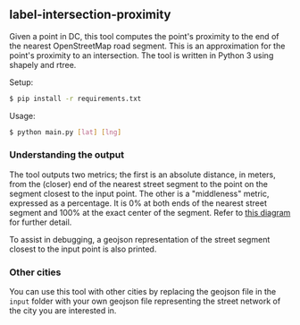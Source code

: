 ## label-intersection-proximity

Given a point in DC, this tool computes the point's proximity to the end of the nearest OpenStreetMap road segment. This is an approximation for the point's proximity to an intersection. The tool is written in Python 3 using shapely and rtree.

Setup:
```bash
$ pip install -r requirements.txt
```

Usage:
```bash
$ python main.py [lat] [lng]
```

### Understanding the output
The tool outputs two metrics; the first is an absolute distance, in meters, from the (closer) end of the nearest street segment to the point on the segment closest to the input point. The other is a "middleness" metric, expressed as a percentage. It is 0% at both ends of the nearest street segment and 100% at the exact center of the segment. Refer to [this diagram](https://i.imgur.com/QYIM6B0.png) for further detail.

To assist in debugging, a geojson representation of the street segment closest to the input point is also printed.

### Other cities
You can use this tool with other cities by replacing the geojson file in the `input` folder with your own geojson file representing the street network of the city you are interested in.